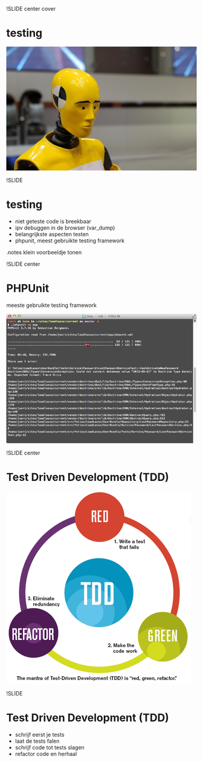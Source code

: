 !SLIDE center cover
# testing
![background](../img/background-testing.jpg)

!SLIDE
# testing
* niet geteste code is breekbaar
* ipv debuggen in de browser (var_dump)
* belangrijkste aspecten testen
* phpunit, meest gebruikte testing framework

.notes klein voorbeeldje tonen

!SLIDE center
# PHPUnit
meeste gebruikte testing framework

![phpunit](../img/phpunit.png)


!SLIDE center
# Test Driven Development (TDD)

![tdd](../img/tdd_flow.gif)

!SLIDE
# Test Driven Development (TDD)
* schrijf eerst je tests
* laat de tests falen
* schrijf code tot tests slagen
* refactor code en herhaal
